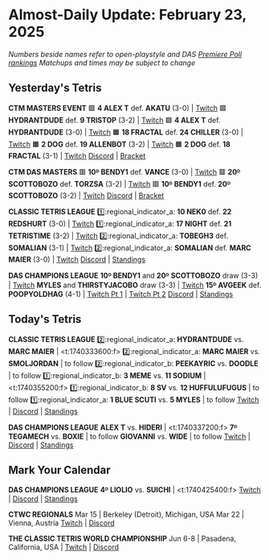 # Almost-Daily Update: February 23, 2025
*Numbers beside names refer to open-playstyle and DAS [Premiere Poll rankings](https://docs.google.com/document/d/1ddYqLQp5AIR3b6RwN9SxUg1Qr8MOmR-SgrhLkjXcQxY/edit?tab=t.0)*
*Matchups and times may be subject to change*

## Yesterday's Tetris
**CTM MASTERS EVENT**
:green_square:  **4 ALEX T** def. **AKATU** (3-0)  |  [Twitch](https://www.twitch.tv/videos/2388360393?t=00h23m54s)
:green_square:  **HYDRANTDUDE** def. **9 TRISTOP** (3-2)  |  [Twitch](https://www.twitch.tv/videos/2388360393?t=00h48m58s)
:green_square:  **4 ALEX T** def. **HYDRANTDUDE** (3-0)  |  [Twitch](https://www.twitch.tv/videos/2388360393?t=01h19m06s)
:orange_square:  **18 FRACTAL** def. **24 CHILLER** (3-0)  |  [Twitch](https://www.twitch.tv/videos/2389081938?t=00h30m59s)
:orange_square:  **2 DOG** def. **19 ALLENBOT** (3-2)  |  [Twitch](https://www.twitch.tv/videos/2389113776?t=00h03m44s)
:orange_square:  **2 DOG** def. **18 FRACTAL** (3-1)  |  [Twitch](https://www.twitch.tv/videos/2389113776?t=00h37m19s)
[Discord](https://go.ctm.gg/event/ctm-february-2025/masters-event/)  |  [Bracket](https://go.ctm.gg/event/ctm-february-2025/masters-event/)

**CTM DAS MASTERS**
:red_square:  **10ᴰ BENDY1** def. **VANCE** (3-0)  |  [Twitch](https://www.twitch.tv/videos/2388704615?t=00h27m25s)
:red_square:  **20ᴰ SCOTTOBOZO** def. **TORZSA** (3-2)  |  [Twitch](https://www.twitch.tv/videos/2388704615?t=00h59m41s)
:red_square:  **10ᴰ BENDY1** def. **20ᴰ SCOTTOBOZO** (3-2)  |  [Twitch](https://www.twitch.tv/videos/2388704615?t=01h48m16s)
[Discord](https://go.ctm.gg/discord)  |  [Bracket](https://go.ctm.gg/event/ctm-das-masters-february-2025/das-masters/)

**CLASSIC TETRIS LEAGUE**
:one::regional_indicator_a:  **10 NEK0** def. **22 REDSHURT** (3-0)  |  [Twitch](https://www.twitch.tv/videos/2388316906?t=00h14m53s)
:one::regional_indicator_a:  **17 NIGHT** def. **21 TETRISTIME** (3-2)  |  [Twitch](https://www.twitch.tv/videos/2388316906?t=01h01m25s)
:two::regional_indicator_a:  **TOBEGH3** def. **SOMALIAN** (3-1)  |  [Twitch](https://www.twitch.tv/videos/2388316906?t=02h27m47s)
:two::regional_indicator_a:  **SOMALIAN** def. **MARC MAIER** (3-0)  |  [Twitch](https://www.twitch.tv/videos/2388316906?t=03h17m35s)
[Discord](https://tinyurl.com/classictetrisleague)  |  [Standings](https://ctlscoreboard.herokuapp.com)

**DAS CHAMPIONS LEAGUE**
**10ᴰ BENDY1** and **20ᴰ SCOTTOBOZO** draw (3-3)  |  [Twitch](https://www.twitch.tv/videos/2388664795?t=00h09m04s)
**MYLES** and **THIRSTYJACOBO** draw (3-3)  |  [Twitch](https://www.twitch.tv/videos/2388664795?t=00h58m37s)
**15ᴰ AVGEEK** def. **POOPYOLDHAG** (4-1)  |  [Twitch Pt 1](https://www.twitch.tv/videos/2388664795?t=01h41m42s)  |  [Twitch Pt 2](https://www.twitch.tv/videos/2388772004)
[Discord](https://tinyurl.com/dcltetris)  |  [Standings](https://docs.google.com/spreadsheets/d/1nEN0MAbueG36UDkpfUsPZEmAMuKif6IcLAmJ8iZhCe8/edit?gid=810776162#gid=810776162)

## Today's Tetris
**CLASSIC TETRIS LEAGUE**
:two::regional_indicator_a:  **HYDRANTDUDE** vs. **MARC MAIER**  |  <t:1740333600:f>
:two::regional_indicator_a:  **MARC MAIER** vs. **SMOLJORDAN**  |  to follow
:two::regional_indicator_b:  **PEEKAYRIC** vs. **DOODLE**  |  to follow
:one::regional_indicator_b:  **3 MEME** vs. **11 SODIUM**  |  <t:1740355200:f>
:one::regional_indicator_b:  **8 SV** vs. **12 HUFFULUFUGUS**  |  to follow
:one::regional_indicator_a:  **1 BLUE SCUTI** vs. **5 MYLES**  |  to follow
[Twitch](https://twitch.tv/classictetrisleague)  |  [Discord](https://tinyurl.com/classictetrisleague)  |  [Standings](https://ctlscoreboard.herokuapp.com)

**DAS CHAMPIONS LEAGUE**
**ALEX T** vs. **HIDERI**  |  <t:1740337200:f>
**7ᴰ TEGAMECH** vs. **BOXIE**  |  to follow
**GIOVANNI** vs. **WIDE**  |  to follow
[Twitch](https://twitch.tv/dastetris)  |  [Discord](https://tinyurl.com/dcltetris)  |  [Standings](https://docs.google.com/spreadsheets/d/1nEN0MAbueG36UDkpfUsPZEmAMuKif6IcLAmJ8iZhCe8/edit?gid=810776162#gid=810776162)

## Mark Your Calendar
**DAS CHAMPIONS LEAGUE**
**4ᴰ LIOLIO** vs. **SUICHI**  |  <t:1740425400:f>
[Twitch](https://twitch.tv/dastetris)  |  [Discord](https://tinyurl.com/dcltetris)  |  [Standings](https://docs.google.com/spreadsheets/d/1nEN0MAbueG36UDkpfUsPZEmAMuKif6IcLAmJ8iZhCe8/edit?gid=810776162#gid=810776162)

**CTWC REGIONALS**
Mar 15  |  Berkeley (Detroit), Michigan, USA
Mar 22  |  Vienna, Austria
[Twitch](https://www.twitch.tv/classictetris)  |  [Discord](https://tinyurl.com/ctwcdiscord)

**THE CLASSIC TETRIS WORLD CHAMPIONSHIP**
Jun 6-8  |  Pasadena, California, USA  |  [Twitch](https://www.twitch.tv/classictetris)  |  [Discord](https://tinyurl.com/ctwcdiscord)